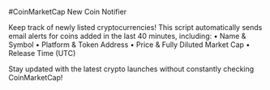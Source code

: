 #CoinMarketCap New Coin Notifier

Keep track of newly listed cryptocurrencies! This script automatically sends email alerts for coins added in the last 40 minutes, including:
	•	Name & Symbol
	•	Platform & Token Address
	•	Price & Fully Diluted Market Cap
	•	Release Time (UTC)

Stay updated with the latest crypto launches without constantly checking CoinMarketCap!
